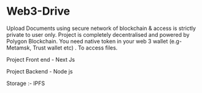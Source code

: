 # Web3-Drive

Upload Documents using secure network of blockchain & access is strictly private to user only. Project is completely decentralised and powered by Polygon Blockchain.
You need native token in your web 3 wallet (e.g- Metamsk, Trust wallet etc) . To access files.

Project Front end - Next Js

Project Backend - Node js

Storage :- IPFS

